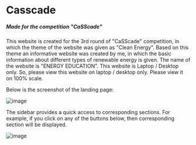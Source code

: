 # Casscade
##### Made for the competition "CaSScade" #####

This website is created for the 3rd round of "CaSScade" competition, in which the theme of the website was given as "Clean Energy".
Based on this theme an informative website was created by me, in which the basic information about different types of renewable energy is given.
The name of the website is "ENERGY EDUCATION".
This website is Laptop / Desktop only.
So, please view this website on laptop / desktop only. Please view it on 100% scale.

Below is the screenshot of the landing page:

![image](https://user-images.githubusercontent.com/68283511/143406306-bfc0eab2-3739-4fd0-b888-804a3f8d0a56.png)


The sidebar provides a quick access to corresponding sections. For example, if you click on any of the buttons below, then corresponding section will be displayed.

![image](https://user-images.githubusercontent.com/68283511/143406757-6391fd7a-b461-4ff5-9c1e-ddf078824758.png)
